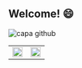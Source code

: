 ## Welcome! 😄

![capa github](https://github.com/marcellevargas/publicAssets/blob/main/Marcelle%20Vargas(1).png)  

<center>
  <table>
    <tr>
        <td>
            <img width="100%" src="https://github.com/marcellevargas/marcellevargas/blob/master/20201022_180121_0000.png" />
        </td>
        <td>
            <img width="100%" src="https://github-readme-stats.vercel.app/api?username=marcellevargas&theme=default" />
        </td>
    </tr>
  </table>
</center>
